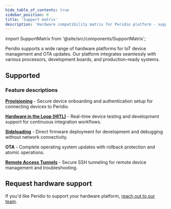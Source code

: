 ```yaml
---
hide_table_of_contents: true
sidebar_position: 0
title: 'Support matrix'
description: 'Hardware compatibility matrix for Peridio platform - supported processors, development boards, and IoT devices for secure OTA updates and device management.'
---
```


import SupportMatrix from '@site/src/components/SupportMatrix';

Peridio supports a wide range of hardware platforms for IoT device management and OTA updates. Our platform integrates seamlessly with various processors, development boards, and production-ready systems.

## Supported

<SupportMatrix />

### Feature descriptions

**[Provisioning](/hardware/qemu/x86-64/provision)** - Secure device onboarding and authentication setup for connecting devices to Peridio.

**[Hardware in the Loop (HITL)](/avocado-linux/guides/hardware-in-the-loop)** - Real-time device testing and development support for continuous integration workflows.

**[Sideloading](/avocado-linux/guides/sideloading)** - Direct firmware deployment for development and debugging without network connectivity.

**OTA** - Complete operating system updates with rollback protection and atomic operations.

**[Remote Access Tunnels](/peridio-core/guides/remote-access/creating-tunnels)** - Secure SSH tunneling for remote device management and troubleshooting.

## Request hardware support

If you'd like Peridio to support your hardware platform, <a href="https://www.peridio.com/contact" target="_blank" rel="noopener noreferrer">reach out to our team</a>.

